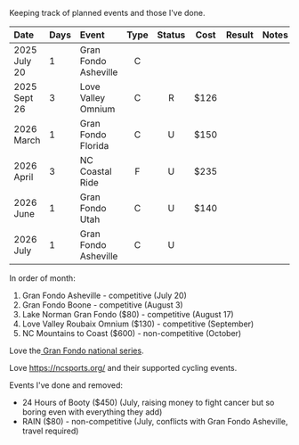 Keeping track of planned events and those I've done.

| Date         | Days | Event                | Type | Status | Cost | Result | Notes |
| :----------- | :--- | :------------------- | :--: | :----: | :--: | :----: | :---: |
| 2025 July 20 | 1    | Gran Fondo Asheville |  C   |        |      |        |       |
| 2025 Sept 26 | 3    | Love Valley Omnium   |  C   |   R    | $126 |        |       |
| 2026 March   | 1    | Gran Fondo Florida   |  C   |   U    | $150 |        |       |
| 2026 April   | 3    | NC Coastal Ride      |  F   |   U    | $235 |        |       |
| 2026 June    | 1    | Gran Fondo Utah      |  C   |   U    | $140 |        |       |
| 2026 July    | 1    | Gran Fondo Asheville |  C   |   U    |      |        |       |




In order of month:


1. Gran Fondo Asheville - competitive (July 20)
2. Gran Fondo Boone - competitive (August 3)
3. Lake Norman Gran Fondo ($80) - competitive (August 17)
4. Love Valley Roubaix Omnium ($130) - competitive (September)
5. NC Mountains to Coast ($600) - non-competitive (October)

Love the[ Gran Fondo national series](https://www.granfondonationalseries.com/gfns-events-2025?utm_source=chatgpt.com).

Love https://ncsports.org/ and their supported cycling events.

Events I've done and removed:

- 24 Hours of Booty ($450) (July, raising money to fight cancer but so boring even with everything they add)
- RAIN ($80) - non-competitive (July, conflicts with Gran Fondo Asheville, travel required)